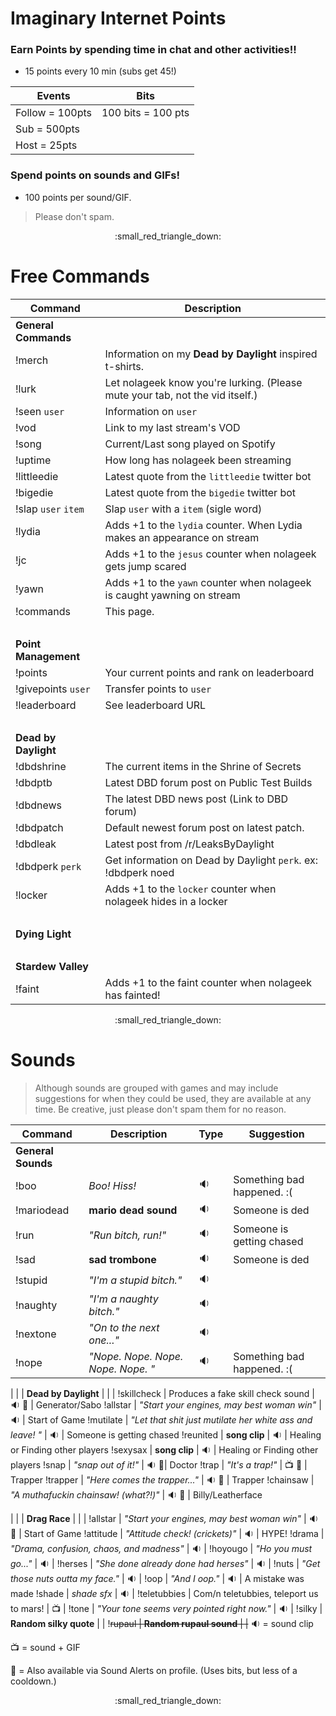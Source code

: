 # Imaginary Internet Points

### Earn Points by spending time in chat and other activities!!

* 15 points every 10 min (subs get 45!)

Events | Bits
------- | -------
Follow = 100pts | 100 bits = 100 pts
Sub = 500pts |
Host = 25pts |
 
### Spend points on sounds and GIFs!

* 100 points per sound/GIF.

> Please don't spam.
 
<p align="center">:small_red_triangle_down:</p>

 
# Free Commands

Command | Description 
------- | ------- 
**General Commands** |
!merch | Information on my **Dead by Daylight** inspired t-shirts.
!lurk | Let nolageek know you're lurking. (Please mute your tab, not the vid itself.)
!seen `user` | Information on `user`
!vod | Link to my last stream's VOD
!song | Current/Last song played on Spotify
!uptime | How long has nolageek been streaming
!littleedie | Latest quote from the `littleedie` twitter bot
!bigedie | Latest quote from the `bigedie` twitter bot
!slap `user` `item` | Slap `user` with a `item` (sigle word)
!lydia | Adds +1 to the `lydia` counter. When Lydia makes an appearance on stream
!jc | Adds +1 to the `jesus` counter when nolageek gets jump scared
!yawn | Adds +1 to the `yawn` counter when nolageek is caught yawning on stream
!commands | This page.
&nbsp;|&nbsp;
**Point Management** |
!points | Your current points and rank on leaderboard
!givepoints `user` | Transfer points to `user` 
!leaderboard | See leaderboard URL
&nbsp;|&nbsp;
**Dead by Daylight** |
!dbdshrine | The current items in the Shrine of Secrets
!dbdptb | Latest DBD forum post on Public Test Builds
!dbdnews	| The latest DBD news post (Link to DBD forum)
!dbdpatch | Default newest forum post on latest patch.
!dbdleak | Latest post from /r/LeaksByDaylight
!dbdperk `perk` | Get information on Dead by Daylight `perk`. ex: !dbdperk noed
!locker | Adds +1 to the `locker` counter when nolageek hides in a locker
&nbsp;|&nbsp;
**Dying Light** |
&nbsp;|&nbsp;
**Stardew Valley** |
!faint | Adds +1 to the faint counter when nolageek has fainted!

<p align="center">:small_red_triangle_down:</p>


# Sounds 

> Although sounds are grouped with games and may include suggestions for when they could be used, they are available at any time. Be creative, just please don't spam them for no reason.


Command | Description | Type | Suggestion
----- | ----- | ----- | -----
**General Sounds** | | |
!boo | *Boo! Hiss!* | :sound: | Something bad happened. :(
!mariodead | **mario dead sound** | :sound: | Someone is ded
!run | *"Run bitch, run!"* | :sound: | Someone is getting chased
!sad | **sad trombone** | :sound: | Someone is ded
!stupid | *"I'm a stupid bitch."* | :sound: | 
!naughty | *"I'm a naughty bitch."* | :sound: | 
!nextone | *"On to the next one..."* | :sound: | 
!nope | *"Nope. Nope. Nope. Nope. Nope. "* | :sound: | Something bad happened. :(

| | |
**Dead by Daylight** | | |
!skillcheck | Produces a fake skill check sound | :sound: :small_blue_diamond: | Generator/Sabo
!allstar | *"Start your engines, may best woman win"* | :sound: | Start of Game
!mutilate | *"Let that shit just mutilate her white ass and leave! "* | :sound: | Someone is getting chased
!reunited | **song clip** | :sound: | Healing or Finding other players
!sexysax | **song clip** | :sound: | Healing or Finding other players
!snap | *"snap out of it!"* | :sound: :small_blue_diamond:| Doctor
!trap | *"It's a trap!"* | :tv: :small_blue_diamond: | Trapper
!trapper | *"Here comes the trapper..."* | :sound: :small_blue_diamond: | Trapper
!chainsaw | *"A muthafuckin chainsaw! (what?!)"* | :sound: :small_blue_diamond: | Billy/Leatherface

| | |
**Drag Race** | | | 
!allstar | *"Start your engines, may best woman win"* | :sound: :small_blue_diamond: | Start of Game
!attitude | *"Attitude check! (crickets)"* | :sound: | HYPE!
!drama | *"Drama, confusion, chaos, and madness"* | :sound: | 
!hoyougo | *"Ho you must go..."* | :sound: | 
!herses | *"She done already done had herses"* | :sound: | 
!nuts | *"Get those nuts outta my face."* | :sound: | 
!oop | *"And I oop."* | :sound: | A mistake was made
!shade | *shade sfx* | :sound: | 
!teletubbies | Com/n teletubbies, teleport us to mars! | :tv: |
!tone | *"Your tone seems very pointed right now."* | :sound: | 
!silky | **Random silky quote** | |
!~~rupaul | **Random rupaul sound** | |~~
:sound: = sound clip

:tv: = sound + GIF

:small_blue_diamond: = Also available via Sound Alerts on profile. (Uses bits, but less of a cooldown.)

<p align="center">:small_red_triangle_down:</p>
